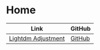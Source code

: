 

# Home

| Link | GitHub |
| ---- | ------ |
| [Lightdm Adjustment](https://samwhelp.github.io/lightdm-adjustment/) | [GitHub](https://github.com/samwhelp/lightdm-adjustment) |
